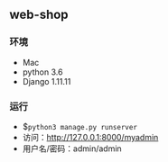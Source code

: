 web-shop
---

### 环境

- Mac
- python 3.6
- Django 1.11.11

### 运行

- $`python3 manage.py runserver`
- 访问：http://127.0.0.1:8000/myadmin
- 用户名/密码：admin/admin